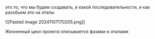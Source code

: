 это то, что мы будем создавать, в какой последовательности, и как разобьем это на этапы

![[Pasted image 20241107170205.png]]


Жизненный цикл проекта описывается фазами и этапами


